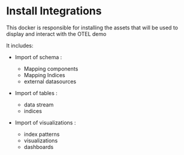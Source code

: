 # Install Integrations

This docker is responsible for installing the assets that will be used to display and interact with the OTEL demo

It includes:

 - Import of schema :
   - Mapping components
   - Mapping Indices
   - external datasources 

 - Import of tables :
   - data stream
   - indices

 - Import of visualizations :
   - index patterns
   - visualizations
   - dashboards